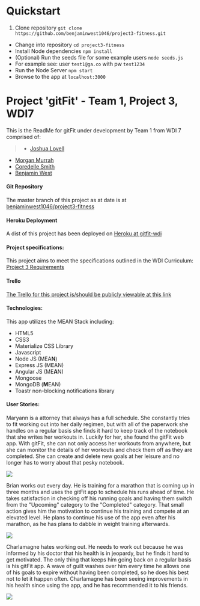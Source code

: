 # Quickstart

1. Clone repository `git clone https://github.com/benjaminwest1046/project3-fitness.git`
* Change into repository `cd project3-fitness`
* Install Node dependencies `npm install`
* (Optional) Run the seeds file for some example users `node seeds.js` 
 * For example see: user `test1@ga.co` with pw `test1234`
* Run the Node Server `npm start`
* Browse to the app at `localhost:3000`


# Project 'gitFit' - Team 1, Project 3, WDI7

This is the ReadMe for gitFit under development by Team 1 from WDI 7 comprised of:

>* [Joshua Lovell](https://github.com/joshualyle)
* [Morgan Murrah](https://github.com/airbr)
* [Coredelle Smith](https://github.com/coredelle)
* [Benjamin West](https://github.com/benjaminwest1046)


#### Git Repository

The master branch of this project as at date is at [benjaminwest1046/project3-fitness](https://github.com/benjaminwest1046/project3-fitness)

#### Heroku Deployment

A dist of this project has been deployed on [Heroku at gitfit-wdi](https://gitfit-wdi.herokuapp.com/)

#### Project specifications:

This project aims to meet the specifications outlined in the WDI Curriculum: [Project 3 Requirements](https://github.com/ATL-WDI-Curriculum/projects/blob/master/project3.md)

#### Trello

[The Trello for this project is/should be publicly viewable at this link](https://trello.com/b/6o7h6Y7U/project3-fitness-todo-ish-app)

#### Technologies:

This app utilizes the MEAN Stack including:

* HTML5
* CSS3
* Materialize CSS Library
* Javascript
* Node JS (MEA**N**)
* Express JS (M**E**AN)
* Angular JS (ME**A**N)
* Mongoose
* MongoDB (**M**EAN)
* Toastr non-blocking notifications library

#### User Stories:

Maryann is a attorney that always has a full schedule. She constantly tries to fit working out into her daily regimen, but with all of the paperwork she handles on a regular basis she finds it hard to keep track of the notebook that she writes her workouts in. Luckily for her, she found the gitFit web app. With gitFit, she can not only access her workouts from anywhere, but she can monitor the details of her workouts and check them off as they are completed. She can create and delete new goals at her leisure and no longer has to worry about that pesky notebook.

![](public/pictures/screen-shot1.png)



Brian works out every day. He is training for a marathon that is coming up in three months and uses the gitFit app to schedule his runs ahead of time. He takes satisfaction in checking off his running goals and having them switch from the "Upcoming" category to the "Completed" category. That small action gives him the motivation to continue his training and compete at an elevated level. He plans to continue his use of the app even after his marathon, as he has plans to dabble in weight training afterwards.

![](public/pictures/screen-shot2.png)



Charlamagne hates working out. He needs to work out because he was informed by his doctor that his health is in jeopardy, but he finds it hard to get motivated. The only thing that keeps him going back on a regular basis is his gitFit app. A wave of guilt washes over him every time he allows one of his goals to expire without having been completed, so he does his best not to let it happen often. Charlamagne has been seeing improvements in his health since using the app, and he has recommended it to his friends.

![](public/pictures/screen-shot3.png)


<!--

#### Development notes:-->

